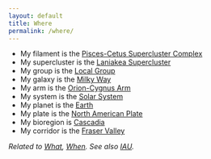 ```yaml
---
layout: default
title: Where
permalink: /where/
---
```


* My filament is the [Pisces-Cetus Supercluster Complex](https://en.wikipedia.org/wiki/Pisces%E2%80%93Cetus_Supercluster_Complex)
* My supercluster is the [Laniakea Supercluster](https://en.wikipedia.org/wiki/Laniakea_Supercluster)
* My group is the [Local Group](https://en.wikipedia.org/wiki/Local_Group)
* My galaxy is the [Milky Way](https://en.wikipedia.org/wiki/Milky_Way)
* My arm is the [Orion-Cygnus Arm](https://en.wikipedia.org/wiki/Orion_Arm)
* My system is the [Solar System](https://en.wikipedia.org/wiki/Solar_System)
* My planet is the [Earth](https://en.wikipedia.org/wiki/Earth)
* My plate is the [North American Plate](https://en.wikipedia.org/wiki/North_American_plate)
* My bioregion is [Cascadia](https://en.wikipedia.org/wiki/Cascadia_(bioregion))
* My corridor is the [Fraser Valley](https://en.wikipedia.org/wiki/Fraser_Valley)

*Related to [What](/what/), [When](/when/). See also [IAU](https://iauarchive.eso.org/public/themes/naming/).*
